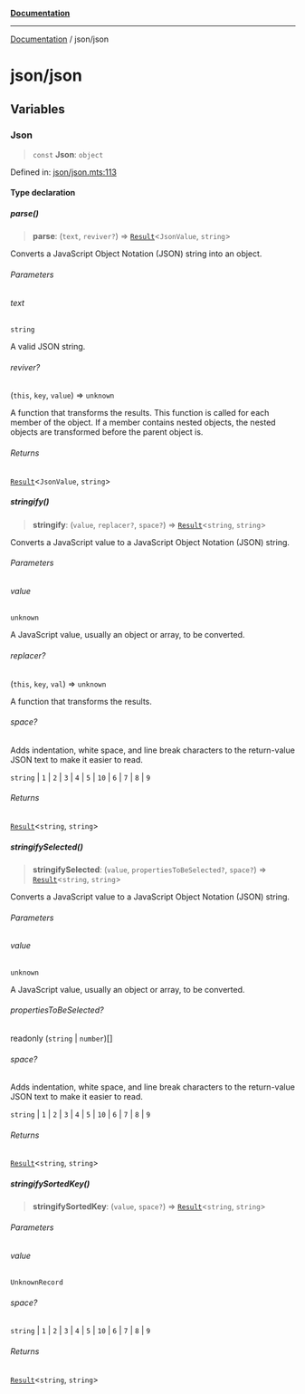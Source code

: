 [**Documentation**](../README.md)

---

[Documentation](../README.md) / json/json

# json/json

## Variables

### Json

> `const` **Json**: `object`

Defined in: [json/json.mts:113](https://github.com/noshiro-pf/ts-verified/blob/main/src/json/json.mts#L113)

#### Type declaration

##### parse()

> **parse**: (`text`, `reviver?`) => [`Result`](../functional/result/README.md#result)\<`JsonValue`, `string`\>

Converts a JavaScript Object Notation (JSON) string into an object.

###### Parameters

###### text

`string`

A valid JSON string.

###### reviver?

(`this`, `key`, `value`) => `unknown`

A function that transforms the results. This function is
called for each member of the object. If a member contains nested objects,
the nested objects are transformed before the parent object is.

###### Returns

[`Result`](../functional/result/README.md#result)\<`JsonValue`, `string`\>

##### stringify()

> **stringify**: (`value`, `replacer?`, `space?`) => [`Result`](../functional/result/README.md#result)\<`string`, `string`\>

Converts a JavaScript value to a JavaScript Object Notation (JSON) string.

###### Parameters

###### value

`unknown`

A JavaScript value, usually an object or array, to be converted.

###### replacer?

(`this`, `key`, `val`) => `unknown`

A function that transforms the results.

###### space?

Adds indentation, white space, and line break characters to the
return-value JSON text to make it easier to read.

`string` | `1` | `2` | `3` | `4` | `5` | `10` | `6` | `7` | `8` | `9`

###### Returns

[`Result`](../functional/result/README.md#result)\<`string`, `string`\>

##### stringifySelected()

> **stringifySelected**: (`value`, `propertiesToBeSelected?`, `space?`) => [`Result`](../functional/result/README.md#result)\<`string`, `string`\>

Converts a JavaScript value to a JavaScript Object Notation (JSON) string.

###### Parameters

###### value

`unknown`

A JavaScript value, usually an object or array, to be converted.

###### propertiesToBeSelected?

readonly (`string` \| `number`)[]

###### space?

Adds indentation, white space, and line break characters to the
return-value JSON text to make it easier to read.

`string` | `1` | `2` | `3` | `4` | `5` | `10` | `6` | `7` | `8` | `9`

###### Returns

[`Result`](../functional/result/README.md#result)\<`string`, `string`\>

##### stringifySortedKey()

> **stringifySortedKey**: (`value`, `space?`) => [`Result`](../functional/result/README.md#result)\<`string`, `string`\>

###### Parameters

###### value

`UnknownRecord`

###### space?

`string` | `1` | `2` | `3` | `4` | `5` | `10` | `6` | `7` | `8` | `9`

###### Returns

[`Result`](../functional/result/README.md#result)\<`string`, `string`\>
